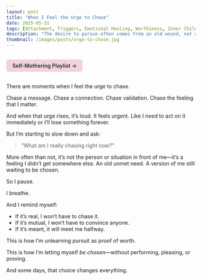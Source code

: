 ```yaml
---
layout: post
title: "When I Feel the Urge to Chase"
date: 2025-05-31
tags: [Attachment, Triggers, Emotional Healing, Worthiness, Inner Child, Relationships, Self-Worth, Nervous System]
description: "The desire to pursue often comes from an old wound, not a present truth."
thumbnail: /images/posts/urge-to-chase.jpg
---
```


<a href="https://music.youtube.com/playlist?list=PLuO5E1rh5RqIzePJeOjdXo62gwnYJ748_&si=NvtF0mzI9Sx2IoPu&shuffle=1" 
   target="_blank" 
   class="back-button"
   style="display:inline-block; margin: 1rem auto; background-color: #F4D3D8; color: #1A2D41; padding: 0.5rem 1rem; border-radius: 6px; font-weight: 600; text-decoration: none;">
  Self‑Mothering Playlist →
</a>

There are moments when I feel the urge to chase.

Chase a message. Chase a connection. Chase validation. Chase the feeling that I matter.

And when that urge rises, it’s loud. It feels urgent. Like I *need* to act on it immediately or I’ll lose something forever.

But I’m starting to slow down and ask:

> “What am I really chasing right now?”

More often than not, it’s not the person or situation in front of me—it’s a feeling I didn’t get somewhere else. An old unmet need. A version of me still waiting to be chosen.

So I pause.

I breathe.

And I remind myself:
- If it’s real, I won’t have to chase it.
- If it’s mutual, I won’t have to convince anyone.
- If it’s meant, it will meet me halfway.

This is how I’m unlearning pursuit as proof of worth.

This is how I’m letting myself *be chosen*—without performing, pleasing, or proving.

And some days, that choice changes everything.

